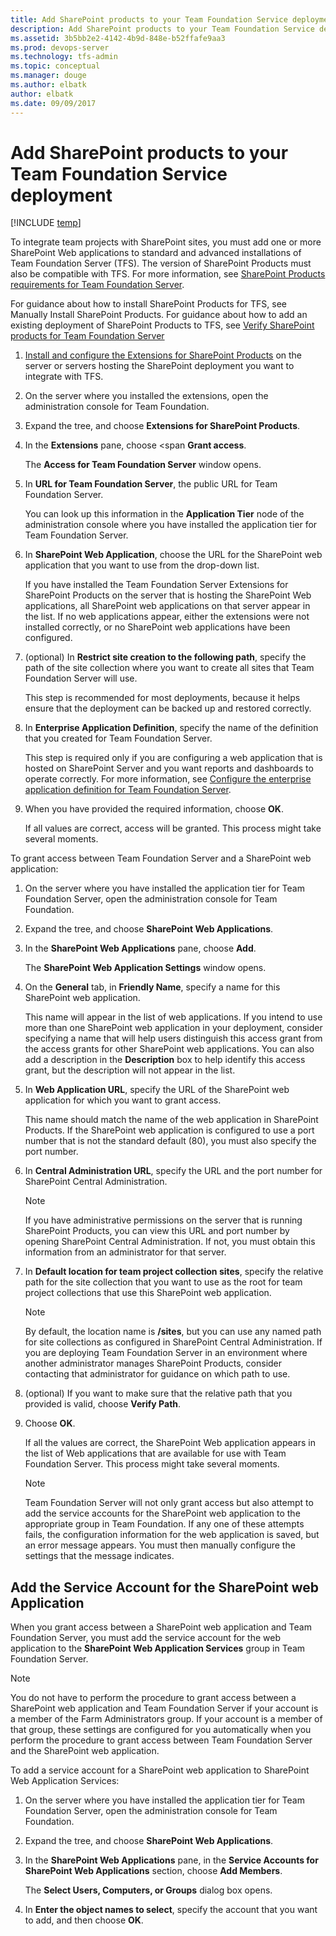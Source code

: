 ```yaml
---
title: Add SharePoint products to your Team Foundation Service deployment
description: Add SharePoint products to your Team Foundation Service deployment
ms.assetid: 3b5bb2e2-4142-4b9d-848e-b52ffafe9aa3
ms.prod: devops-server
ms.technology: tfs-admin
ms.topic: conceptual
ms.manager: douge
ms.author: elbatk
author: elbatk
ms.date: 09/09/2017
---
```


# Add SharePoint products to your Team Foundation Service deployment

[!INCLUDE [temp](../_shared/about-sharepoint-deprecation.md)]

To integrate team projects with SharePoint sites, you must add one or
more SharePoint Web applications to standard and advanced installations
of Team Foundation Server (TFS). The version of SharePoint Products must
also be compatible with TFS. For more information, see [SharePoint Products requirements for Team Foundation Server](../requirements.md#sharepoint).

For guidance about how to install SharePoint Products for TFS, see
Manually Install SharePoint Products. For guidance about how to add an
existing deployment of SharePoint Products to TFS, see [Verify SharePoint products for Team Foundation Server](../install/sharepoint/verify-sharepoint.md)

1.  [Install and configure the Extensions for SharePoint Products](../install/install-2013/install-tfs.md)
    on the server or servers hosting the SharePoint deployment you want
    to integrate with TFS.

2.  On the server where you installed the extensions, open the
    administration console for Team Foundation.

3.  Expand the tree, and choose **Extensions for
    SharePoint Products**.

4.  In the **Extensions** pane, choose <span
    **Grant access**.

    The **Access for Team Foundation Server**
    window opens.

5.  In **URL for Team Foundation Server**, the
    public URL for Team Foundation Server.

    You can look up this information in the 
    **Application Tier** node of the administration
    console where you have installed the application tier for Team
    Foundation Server.

6.  In **SharePoint Web Application**, choose the
    URL for the SharePoint web application that you want to use from the
    drop-down list.

    If you have installed the Team Foundation Server Extensions for
    SharePoint Products on the server that is hosting the SharePoint Web
    applications, all SharePoint web applications on that server appear
    in the list. If no web applications appear, either the extensions
    were not installed correctly, or no SharePoint web applications have
    been configured.

7.  (optional) In **Restrict site creation to the
    following path**, specify the path of the site collection where
    you want to create all sites that Team Foundation Server will use.

    This step is recommended for most deployments, because it helps
    ensure that the deployment can be backed up and restored correctly.

8.  In **Enterprise Application Definition**,
    specify the name of the definition that you created for Team
    Foundation Server.

    This step is required only if you are configuring a web application
    that is hosted on SharePoint Server and you want reports and
    dashboards to operate correctly. For more information, see [Configure the enterprise application definition for Team Foundation Server](../install/sharepoint/config-enterprise-app-def.md).

9.  When you have provided the required information, choose 
    **OK**.

    If all values are correct, access will be granted. This process
    might take several moments.

To grant access between Team Foundation Server and a SharePoint web application:

1.  On the server where you have installed the application tier for Team
    Foundation Server, open the administration console for
    Team Foundation.

2.  Expand the tree, and choose **SharePoint Web
    Applications**.

3.  In the **SharePoint Web Applications** pane,
    choose **Add**.

    The **SharePoint Web Application Settings**
    window opens.

4.  On the **General** tab, in 
    **Friendly Name**, specify a name for this
    SharePoint web application.

    This name will appear in the list of web applications. If you intend
    to use more than one SharePoint web application in your deployment,
    consider specifying a name that will help users distinguish this
    access grant from the access grants for other SharePoint
    web applications. You can also add a description in the 
    **Description** box to help identify this access
    grant, but the description will not appear in the list.

5.  In **Web Application URL**, specify the URL
    of the SharePoint web application for which you want to
    grant access.

    This name should match the name of the web application in
    SharePoint Products. If the SharePoint web application is configured
    to use a port number that is not the standard default (80), you must
    also specify the port number.

6.  In **Central Administration URL**, specify
    the URL and the port number for SharePoint Central Administration.
    
    > [!NOTE]
    > If you have administrative permissions on the server that is running
    > SharePoint Products, you can view this URL and port number by opening
    > SharePoint Central Administration. If not, you must obtain this
    > information from an administrator for that server.

7.  In **Default location for team project collection
    sites**, specify the relative path for the site collection that
    you want to use as the root for team project collections that use
    this SharePoint web application.

    > [!NOTE]
    > By default, the location name is **/sites**, but
    > you can use any named path for site collections as configured in
    > SharePoint Central Administration. If you are deploying Team Foundation
    > Server in an environment where another administrator manages SharePoint
    > Products, consider contacting that administrator for guidance on which
    > path to use.

8.  (optional) If you want to make sure that the relative path that you
    provided is valid, choose **Verify Path**.

9.  Choose **OK**.

    If all the values are correct, the SharePoint Web application
    appears in the list of Web applications that are available for use
    with Team Foundation Server. This process might take
    several moments.

    > [!NOTE]
    > Team Foundation Server will not only grant access but also attempt to
    > add the service accounts for the SharePoint web application to the
    > appropriate group in Team Foundation. If any one of these attempts
    > fails, the configuration information for the web application is saved,
    > but an error message appears. You must then manually configure the
    > settings that the message indicates.

## Add the Service Account for the SharePoint web Application

When you grant access between a SharePoint web application and Team
Foundation Server, you must add the service account for the web
application to the **SharePoint Web Application
Services** group in Team Foundation Server.

> [!NOTE]
> You do not have to perform the procedure to grant access between a
> SharePoint web application and Team Foundation Server if your account is
> a member of the Farm Administrators group. If your account is a member
> of that group, these settings are configured for you automatically when
> you perform the procedure to grant access between Team Foundation Server
> and the SharePoint web application. 

To add a service account for a SharePoint web application to SharePoint Web Application Services: 

1.  On the server where you have installed the application tier for Team
    Foundation Server, open the administration console for
    Team Foundation.

2.  Expand the tree, and choose **SharePoint Web
    Applications**.

3.  In the **SharePoint Web Applications** pane,
    in the **Service Accounts for SharePoint Web
    Applications** section, choose **Add
    Members**.

    The **Select Users, Computers, or Groups**
    dialog box opens.

4.  In **Enter the object names to select**,
    specify the account that you want to add, and then choose 
    **OK**.
